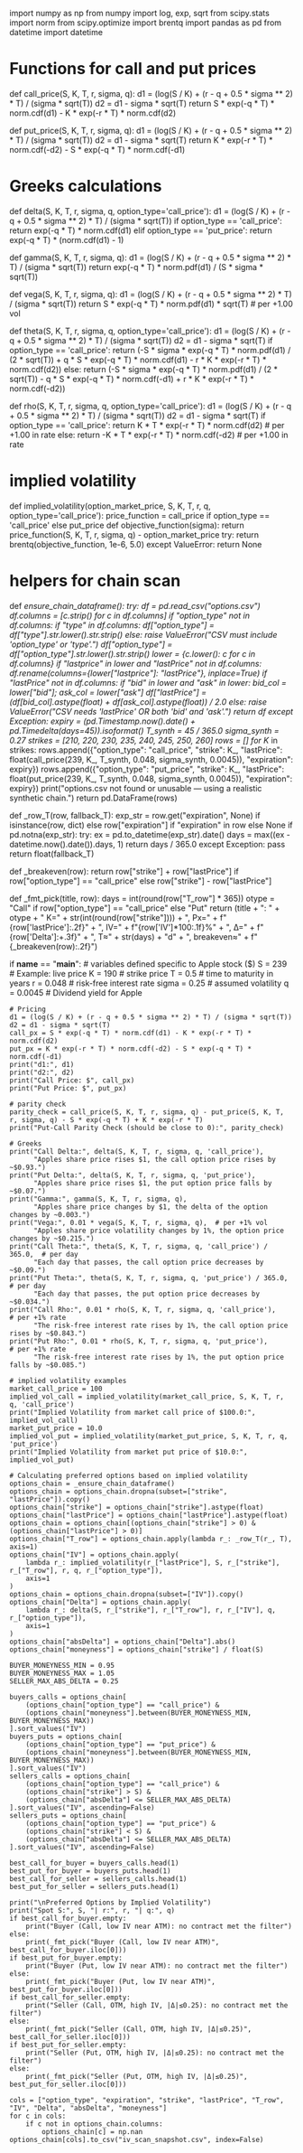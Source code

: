 import numpy as np
from numpy import log, exp, sqrt
from scipy.stats import norm
from scipy.optimize import brentq
import pandas as pd
from datetime import datetime

# Functions for call and put prices
def call_price(S, K, T, r, sigma, q):
    d1 = (log(S / K) + (r - q + 0.5 * sigma ** 2) * T) / (sigma * sqrt(T))
    d2 = d1 - sigma * sqrt(T)
    return S * exp(-q * T) * norm.cdf(d1) - K * exp(-r * T) * norm.cdf(d2)

def put_price(S, K, T, r, sigma, q):
    d1 = (log(S / K) + (r - q + 0.5 * sigma ** 2) * T) / (sigma * sqrt(T))
    d2 = d1 - sigma * sqrt(T)
    return K * exp(-r * T) * norm.cdf(-d2) - S * exp(-q * T) * norm.cdf(-d1)

# Greeks calculations
def delta(S, K, T, r, sigma, q, option_type='call_price'):
    d1 = (log(S / K) + (r - q + 0.5 * sigma ** 2) * T) / (sigma * sqrt(T))
    if option_type == 'call_price':
        return exp(-q * T) * norm.cdf(d1)
    elif option_type == 'put_price':
        return exp(-q * T) * (norm.cdf(d1) - 1)

def gamma(S, K, T, r, sigma, q):
    d1 = (log(S / K) + (r - q + 0.5 * sigma ** 2) * T) / (sigma * sqrt(T))
    return exp(-q * T) * norm.pdf(d1) / (S * sigma * sqrt(T))

def vega(S, K, T, r, sigma, q):
    d1 = (log(S / K) + (r - q + 0.5 * sigma ** 2) * T) / (sigma * sqrt(T))
    return S * exp(-q * T) * norm.pdf(d1) * sqrt(T)  # per +1.00 vol

def theta(S, K, T, r, sigma, q, option_type='call_price'):
    d1 = (log(S / K) + (r - q + 0.5 * sigma ** 2) * T) / (sigma * sqrt(T))
    d2 = d1 - sigma * sqrt(T)
    if option_type == 'call_price':
        return (-S * sigma * exp(-q * T) * norm.pdf(d1) / (2 * sqrt(T))
                + q * S * exp(-q * T) * norm.cdf(d1)
                - r * K * exp(-r * T) * norm.cdf(d2))
    else:
        return (-S * sigma * exp(-q * T) * norm.pdf(d1) / (2 * sqrt(T))
                - q * S * exp(-q * T) * norm.cdf(-d1)
                + r * K * exp(-r * T) * norm.cdf(-d2))

def rho(S, K, T, r, sigma, q, option_type='call_price'):
    d1 = (log(S / K) + (r - q + 0.5 * sigma ** 2) * T) / (sigma * sqrt(T))
    d2 = d1 - sigma * sqrt(T)
    if option_type == 'call_price':
        return K * T * exp(-r * T) * norm.cdf(d2)   # per +1.00 in rate
    else:
        return -K * T * exp(-r * T) * norm.cdf(-d2) # per +1.00 in rate

# implied volatility
def implied_volatility(option_market_price, S, K, T, r, q, option_type='call_price'):
    price_function = call_price if option_type == 'call_price' else put_price
    def objective_function(sigma):
        return price_function(S, K, T, r, sigma, q) - option_market_price
    try:
        return brentq(objective_function, 1e-6, 5.0)
    except ValueError:
        return None

# helpers for chain scan
def _ensure_chain_dataframe():
    try:
        df = pd.read_csv("options.csv")
        df.columns = [c.strip() for c in df.columns]
        if "option_type" not in df.columns:
            if "type" in df.columns:
                df["option_type"] = df["type"].str.lower().str.strip()
            else:
                raise ValueError("CSV must include 'option_type' or 'type'.")
        df["option_type"] = df["option_type"].str.lower().str.strip()
        lower = {c.lower(): c for c in df.columns}
        if "lastprice" in lower and "lastPrice" not in df.columns:
            df.rename(columns={lower["lastprice"]: "lastPrice"}, inplace=True)
        if "lastPrice" not in df.columns:
            if "bid" in lower and "ask" in lower:
                bid_col = lower["bid"]; ask_col = lower["ask"]
                df["lastPrice"] = (df[bid_col].astype(float) + df[ask_col].astype(float)) / 2.0
            else:
                raise ValueError("CSV needs 'lastPrice' OR both 'bid' and 'ask'.")
        return df
    except Exception:
        expiry = (pd.Timestamp.now().date() + pd.Timedelta(days=45)).isoformat()
        T_synth = 45 / 365.0
        sigma_synth = 0.27
        strikes = [210, 220, 230, 235, 240, 245, 250, 260]
        rows = []
        for K_ in strikes:
            rows.append({"option_type": "call_price", "strike": K_,
                         "lastPrice": float(call_price(239, K_, T_synth, 0.048, sigma_synth, 0.0045)),
                         "expiration": expiry})
            rows.append({"option_type": "put_price", "strike": K_,
                         "lastPrice": float(put_price(239, K_, T_synth, 0.048, sigma_synth, 0.0045)),
                         "expiration": expiry})
        print("options.csv not found or unusable — using a realistic synthetic chain.")
        return pd.DataFrame(rows)

def _row_T(row, fallback_T):
    exp_str = row.get("expiration", None) if isinstance(row, dict) else row["expiration"] if "expiration" in row else None
    if pd.notna(exp_str):
        try:
            ex = pd.to_datetime(exp_str).date()
            days = max((ex - datetime.now().date()).days, 1)
            return days / 365.0
        except Exception:
            pass
    return float(fallback_T)

def _breakeven(row):
    return row["strike"] + row["lastPrice"] if row["option_type"] == "call_price" else row["strike"] - row["lastPrice"]

def _fmt_pick(title, row):
    days = int(round(row["T_row"] * 365))
    otype = "Call" if row["option_type"] == "call_price" else "Put"
    return (title + ": " + otype + " K=" + str(int(round(row["strike"]))) +
            ", Px=" + f"{row['lastPrice']:.2f}" +
            ", IV=" + f"{row['IV']*100:.1f}%" +
            ", Δ=" + f"{row['Delta']:+.3f}" +
            ", T≈" + str(days) + "d" +
            ", breakeven≈" + f"{_breakeven(row):.2f}")


if __name__ == "__main__":
    # variables defined specific to Apple stock ($)
    S = 239  # Example: live price
    K = 190  # strike price
    T = 0.5  # time to maturity in years
    r = 0.048  # risk-free interest rate
    sigma = 0.25  # assumed volatility
    q = 0.0045  # Dividend yield for Apple

    # Pricing
    d1 = (log(S / K) + (r - q + 0.5 * sigma ** 2) * T) / (sigma * sqrt(T))
    d2 = d1 - sigma * sqrt(T)
    call_px = S * exp(-q * T) * norm.cdf(d1) - K * exp(-r * T) * norm.cdf(d2)
    put_px = K * exp(-r * T) * norm.cdf(-d2) - S * exp(-q * T) * norm.cdf(-d1)
    print("d1:", d1)
    print("d2:", d2)
    print("Call Price: $", call_px)
    print("Put Price: $", put_px)

    # parity check
    parity_check = call_price(S, K, T, r, sigma, q) - put_price(S, K, T, r, sigma, q) - S * exp(-q * T) + K * exp(-r * T)
    print("Put-Call Parity Check (should be close to 0):", parity_check)

    # Greeks 
    print("Call Delta:", delta(S, K, T, r, sigma, q, 'call_price'),
          "Apples share price rises $1, the call option price rises by ~$0.93.")
    print("Put Delta:", delta(S, K, T, r, sigma, q, 'put_price'),
          "Apples share price rises $1, the put option price falls by ~$0.07.")
    print("Gamma:", gamma(S, K, T, r, sigma, q),
          "Apples share price changes by $1, the delta of the option changes by ~0.003.")
    print("Vega:", 0.01 * vega(S, K, T, r, sigma, q),  # per +1% vol
          "Apples share price volatility changes by 1%, the option price changes by ~$0.215.")
    print("Call Theta:", theta(S, K, T, r, sigma, q, 'call_price') / 365.0,  # per day
          "Each day that passes, the call option price decreases by ~$0.09.")
    print("Put Theta:", theta(S, K, T, r, sigma, q, 'put_price') / 365.0,    # per day
          "Each day that passes, the put option price decreases by ~$0.034.")
    print("Call Rho:", 0.01 * rho(S, K, T, r, sigma, q, 'call_price'),       # per +1% rate
          "The risk-free interest rate rises by 1%, the call option price rises by ~$0.843.")
    print("Put Rho:", 0.01 * rho(S, K, T, r, sigma, q, 'put_price'),         # per +1% rate
          "The risk-free interest rate rises by 1%, the put option price falls by ~$0.085.")

    # implied volatility examples
    market_call_price = 100
    implied_vol_call = implied_volatility(market_call_price, S, K, T, r, q, 'call_price')
    print("Implied Volatility from market call price of $100.0:", implied_vol_call)
    market_put_price = 10.0
    implied_vol_put = implied_volatility(market_put_price, S, K, T, r, q, 'put_price')
    print("Implied Volatility from market put price of $10.0:", implied_vol_put)

    # Calculating preferred options based on implied volatility
    options_chain = _ensure_chain_dataframe()
    options_chain = options_chain.dropna(subset=["strike", "lastPrice"]).copy()
    options_chain["strike"] = options_chain["strike"].astype(float)
    options_chain["lastPrice"] = options_chain["lastPrice"].astype(float)
    options_chain = options_chain[(options_chain["strike"] > 0) & (options_chain["lastPrice"] > 0)]
    options_chain["T_row"] = options_chain.apply(lambda r_: _row_T(r_, T), axis=1)
    options_chain["IV"] = options_chain.apply(
        lambda r_: implied_volatility(r_["lastPrice"], S, r_["strike"], r_["T_row"], r, q, r_["option_type"]),
        axis=1
    )
    options_chain = options_chain.dropna(subset=["IV"]).copy()
    options_chain["Delta"] = options_chain.apply(
        lambda r_: delta(S, r_["strike"], r_["T_row"], r, r_["IV"], q, r_["option_type"]),
        axis=1
    )
    options_chain["absDelta"] = options_chain["Delta"].abs()
    options_chain["moneyness"] = options_chain["strike"] / float(S)

    BUYER_MONEYNESS_MIN = 0.95
    BUYER_MONEYNESS_MAX = 1.05
    SELLER_MAX_ABS_DELTA = 0.25

    buyers_calls = options_chain[
        (options_chain["option_type"] == "call_price") &
        (options_chain["moneyness"].between(BUYER_MONEYNESS_MIN, BUYER_MONEYNESS_MAX))
    ].sort_values("IV")
    buyers_puts = options_chain[
        (options_chain["option_type"] == "put_price") &
        (options_chain["moneyness"].between(BUYER_MONEYNESS_MIN, BUYER_MONEYNESS_MAX))
    ].sort_values("IV")
    sellers_calls = options_chain[
        (options_chain["option_type"] == "call_price") &
        (options_chain["strike"] > S) &
        (options_chain["absDelta"] <= SELLER_MAX_ABS_DELTA)
    ].sort_values("IV", ascending=False)
    sellers_puts = options_chain[
        (options_chain["option_type"] == "put_price") &
        (options_chain["strike"] < S) &
        (options_chain["absDelta"] <= SELLER_MAX_ABS_DELTA)
    ].sort_values("IV", ascending=False)

    best_call_for_buyer = buyers_calls.head(1)
    best_put_for_buyer = buyers_puts.head(1)
    best_call_for_seller = sellers_calls.head(1)
    best_put_for_seller = sellers_puts.head(1)

    print("\nPreferred Options by Implied Volatility")
    print("Spot S:", S, "| r:", r, "| q:", q)
    if best_call_for_buyer.empty:
        print("Buyer (Call, low IV near ATM): no contract met the filter")
    else:
        print(_fmt_pick("Buyer (Call, low IV near ATM)", best_call_for_buyer.iloc[0]))
    if best_put_for_buyer.empty:
        print("Buyer (Put, low IV near ATM): no contract met the filter")
    else:
        print(_fmt_pick("Buyer (Put, low IV near ATM)", best_put_for_buyer.iloc[0]))
    if best_call_for_seller.empty:
        print("Seller (Call, OTM, high IV, |Δ|≤0.25): no contract met the filter")
    else:
        print(_fmt_pick("Seller (Call, OTM, high IV, |Δ|≤0.25)", best_call_for_seller.iloc[0]))
    if best_put_for_seller.empty:
        print("Seller (Put, OTM, high IV, |Δ|≤0.25): no contract met the filter")
    else:
        print(_fmt_pick("Seller (Put, OTM, high IV, |Δ|≤0.25)", best_put_for_seller.iloc[0]))

    cols = ["option_type", "expiration", "strike", "lastPrice", "T_row", "IV", "Delta", "absDelta", "moneyness"]
    for c in cols:
        if c not in options_chain.columns:
            options_chain[c] = np.nan
    options_chain[cols].to_csv("iv_scan_snapshot.csv", index=False)
